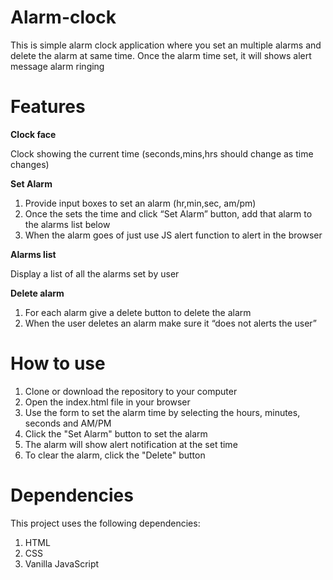 # Alarm-clock
This is simple alarm clock application where you set an multiple alarms and delete the alarm at same time. Once the alarm time set, it will shows alert message alarm ringing

# Features

**Clock face**

Clock showing the current time (seconds,mins,hrs should change as time changes)

**Set Alarm**
1. Provide input boxes to set an alarm (hr,min,sec, am/pm)
2. Once the sets the time and click “Set Alarm” button, add that alarm to the alarms list below
3. When the alarm goes of just use JS alert function to alert in the browser

**Alarms list**

Display a list of all the alarms set by user

**Delete alarm**
1. For each alarm give a delete button to delete the alarm
2. When the user deletes an alarm make sure it “does not alerts the user”

# How to use

1. Clone or download the repository to your computer
2. Open the index.html file in your browser
3. Use the form to set the alarm time by selecting the hours, minutes, seconds and AM/PM
4. Click the "Set Alarm" button to set the alarm
5. The alarm will show alert notification at the set time
6. To clear the alarm, click the "Delete" button

# Dependencies

This project uses the following dependencies:
1. HTML
2. CSS
3. Vanilla JavaScript

